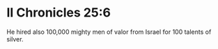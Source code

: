 # II Chronicles 25:6

He hired also 100,000 mighty men of valor from Israel for 100 talents of silver.
